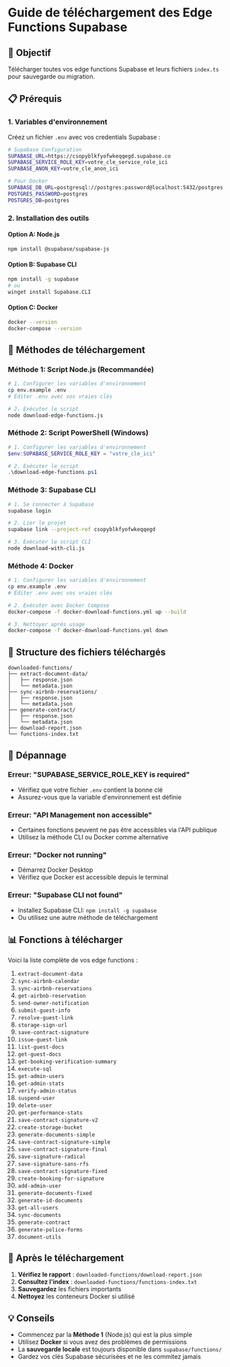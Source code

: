 # Guide de téléchargement des Edge Functions Supabase

## 🎯 Objectif
Télécharger toutes vos edge functions Supabase et leurs fichiers `index.ts` pour sauvegarde ou migration.

## 📋 Prérequis

### 1. Variables d'environnement
Créez un fichier `.env` avec vos credentials Supabase :

```bash
# Supabase Configuration
SUPABASE_URL=https://csopyblkfyofwkeqqegd.supabase.co
SUPABASE_SERVICE_ROLE_KEY=votre_cle_service_role_ici
SUPABASE_ANON_KEY=votre_cle_anon_ici

# Pour Docker
SUPABASE_DB_URL=postgresql://postgres:password@localhost:5432/postgres
POSTGRES_PASSWORD=postgres
POSTGRES_DB=postgres
```

### 2. Installation des outils

#### Option A: Node.js
```bash
npm install @supabase/supabase-js
```

#### Option B: Supabase CLI
```bash
npm install -g supabase
# ou
winget install Supabase.CLI
```

#### Option C: Docker
```bash
docker --version
docker-compose --version
```

## 🚀 Méthodes de téléchargement

### Méthode 1: Script Node.js (Recommandée)
```bash
# 1. Configurer les variables d'environnement
cp env.example .env
# Éditer .env avec vos vraies clés

# 2. Exécuter le script
node download-edge-functions.js
```

### Méthode 2: Script PowerShell (Windows)
```powershell
# 1. Configurer les variables d'environnement
$env:SUPABASE_SERVICE_ROLE_KEY = "votre_cle_ici"

# 2. Exécuter le script
.\download-edge-functions.ps1
```

### Méthode 3: Supabase CLI
```bash
# 1. Se connecter à Supabase
supabase login

# 2. Lier le projet
supabase link --project-ref csopyblkfyofwkeqqegd

# 3. Exécuter le script CLI
node download-with-cli.js
```

### Méthode 4: Docker
```bash
# 1. Configurer les variables d'environnement
cp env.example .env
# Éditer .env avec vos vraies clés

# 2. Exécuter avec Docker Compose
docker-compose -f docker-download-functions.yml up --build

# 3. Nettoyer après usage
docker-compose -f docker-download-functions.yml down
```

## 📁 Structure des fichiers téléchargés

```
downloaded-functions/
├── extract-document-data/
│   ├── response.json
│   └── metadata.json
├── sync-airbnb-reservations/
│   ├── response.json
│   └── metadata.json
├── generate-contract/
│   ├── response.json
│   └── metadata.json
├── download-report.json
└── functions-index.txt
```

## 🔧 Dépannage

### Erreur: "SUPABASE_SERVICE_ROLE_KEY is required"
- Vérifiez que votre fichier `.env` contient la bonne clé
- Assurez-vous que la variable d'environnement est définie

### Erreur: "API Management non accessible"
- Certaines fonctions peuvent ne pas être accessibles via l'API publique
- Utilisez la méthode CLI ou Docker comme alternative

### Erreur: "Docker not running"
- Démarrez Docker Desktop
- Vérifiez que Docker est accessible depuis le terminal

### Erreur: "Supabase CLI not found"
- Installez Supabase CLI: `npm install -g supabase`
- Ou utilisez une autre méthode de téléchargement

## 📊 Fonctions à télécharger

Voici la liste complète de vos edge functions :

1. `extract-document-data`
2. `sync-airbnb-calendar`
3. `sync-airbnb-reservations`
4. `get-airbnb-reservation`
5. `send-owner-notification`
6. `submit-guest-info`
7. `resolve-guest-link`
8. `storage-sign-url`
9. `save-contract-signature`
10. `issue-guest-link`
11. `list-guest-docs`
12. `get-guest-docs`
13. `get-booking-verification-summary`
14. `execute-sql`
15. `get-admin-users`
16. `get-admin-stats`
17. `verify-admin-status`
18. `suspend-user`
19. `delete-user`
20. `get-performance-stats`
21. `save-contract-signature-v2`
22. `create-storage-bucket`
23. `generate-documents-simple`
24. `save-contract-signature-simple`
25. `save-contract-signature-final`
26. `save-signature-radical`
27. `save-signature-sans-rfs`
28. `save-contract-signature-fixed`
29. `create-booking-for-signature`
30. `add-admin-user`
31. `generate-documents-fixed`
32. `generate-id-documents`
33. `get-all-users`
34. `sync-documents`
35. `generate-contract`
36. `generate-police-forms`
37. `document-utils`

## 🎉 Après le téléchargement

1. **Vérifiez le rapport** : `downloaded-functions/download-report.json`
2. **Consultez l'index** : `downloaded-functions/functions-index.txt`
3. **Sauvegardez** les fichiers importants
4. **Nettoyez** les conteneurs Docker si utilisé

## 💡 Conseils

- Commencez par la **Méthode 1** (Node.js) qui est la plus simple
- Utilisez **Docker** si vous avez des problèmes de permissions
- La **sauvegarde locale** est toujours disponible dans `supabase/functions/`
- Gardez vos clés Supabase sécurisées et ne les commitez jamais
